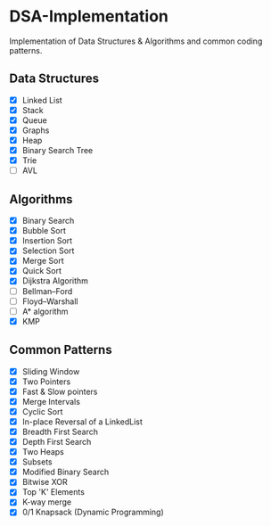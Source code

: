 # DSA-Implementation
Implementation of Data Structures &amp; Algorithms and common coding patterns.

## Data Structures
- [x] Linked List
- [x] Stack
- [x] Queue
- [x] Graphs
- [x] Heap
- [x] Binary Search Tree
- [x] Trie
- [ ] AVL

## Algorithms
- [x] Binary Search
- [x] Bubble Sort
- [x] Insertion Sort
- [x] Selection Sort
- [x] Merge Sort
- [x] Quick Sort
- [x] Dijkstra Algorithm
- [ ] Bellman–Ford
- [ ] Floyd–Warshall
- [ ] A* algorithm
- [x] KMP

## Common Patterns
- [x] Sliding Window
- [x] Two Pointers 
- [x] Fast & Slow pointers
- [x] Merge Intervals
- [x] Cyclic Sort
- [x] In-place Reversal of a LinkedList
- [x] Breadth First Search
- [x] Depth First Search
- [x] Two Heaps
- [x] Subsets
- [x] Modified Binary Search
- [x] Bitwise XOR
- [x] Top 'K' Elements
- [x] K-way merge
- [x] 0/1 Knapsack (Dynamic Programming)